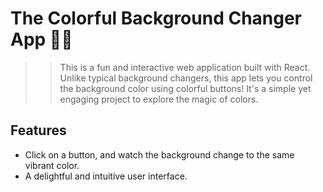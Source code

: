 # The Colorful Background Changer App 🚀😍

  >> This  is a fun and interactive web application built with React. Unlike typical background changers, this app lets you control the background 
      color using colorful buttons! It's a simple yet engaging project to explore the magic of colors.

## Features

- Click on a button, and watch the background change to the same vibrant color.
- A delightful and intuitive user interface.
